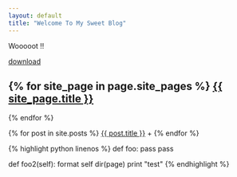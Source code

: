 ```yaml
---
layout: default
title: "Welcome To My Sweet Blog"
---
```

Wooooot !!

[download](download)

{% for site_page in page.site_pages %}
<a href="/coffeescript-backbone-sample{{ site.uri }}{{ site_page }}">{{ site_page.title }}</a>
-
{% endfor %}

{% for post in site.posts %}
<a href="/coffeescript-backbone-sample{{ site.uri }}{{ post.url }}">{{ post.title }}</a>
+
{% endfor %}

{% highlight python linenos %}
def foo:
	pass
	pass

def foo2(self):
	format self
	dir(page)
	print "test"
{% endhighlight %}

<script src="https://gist.github.com/4572946.js"></script>